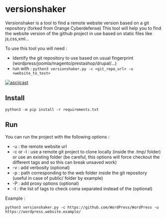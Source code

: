 # versionshaker

Versionshaker is a tool to find a remote website version based on a git repository (forked from Orange Cyberdefense)
This tool will help you to find the website version of the github project in use based on static files like js,css,xml...

To use this tool you will need :
- Identify the git repository to use based on usual fingerprint (wordpress/joomla/magento/prestashop/drupal/...)
- run with : `python3 versionshaker.py -c <git_repo_url> -u <website_to_test>`

[![asciicast](result.png)](https://asciinema.org/a/WYD8WtfnULpbfkz5uKMmqLExF)

## Install

```
python3 -m pip install -r requirements.txt
```

## Run

You can run the project with the following options : 
- -u : the remote website url
- -c or -l : use a remote git project to clone locally (inside the .tmp/ folder) or use an existing folder (be careful, this options will force checkout the different tags and so this can break unsaved work)
- -v : add verbosity (optional)
- -p : path corresponding to the web folder inside the git repository (useful in case of public/ folder by example)
- -P : add proxy options (optional)
- -t : the list of tags to check coma separated instead of the (optional)

Example : 
```
python3 versionshaker.py -c https://github.com/WordPress/WordPress -u https://wordpress.website.example/
```
